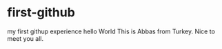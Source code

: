 # first-github
my first githup experience
hello World 
This is Abbas from Turkey. Nice to meet you all.
